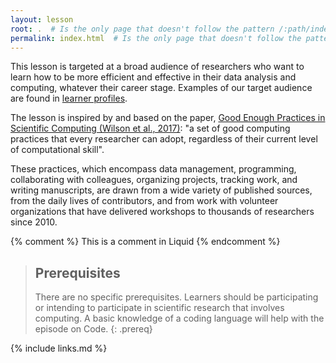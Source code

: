 ```yaml
---
layout: lesson
root: .  # Is the only page that doesn't follow the pattern /:path/index.html
permalink: index.html  # Is the only page that doesn't follow the pattern /:path/index.html
---
```



This lesson is targeted at a broad audience of researchers who want to learn how to be more efficient and effective in their data analysis and computing, whatever their career stage. Examples of our target audience are found in [learner profiles](learner-profiles/index.html).

The lesson is inspired by and based on the paper, [Good Enough Practices in Scientific Computing (Wilson et al., 2017)](https://doi.org/10.1371/journal.pcbi.1005510): "a set of good computing practices that every researcher can adopt, regardless of their current level of computational skill".

These practices, which encompass data management, programming, collaborating with colleagues, organizing projects, tracking work, and writing manuscripts, are drawn from a wide variety of published sources, from the daily lives of contributors, and from work with volunteer organizations that have delivered workshops to thousands of researchers since 2010.

<!-- this is an html comment -->

{% comment %} This is a comment in Liquid {% endcomment %}

> ## Prerequisites
>
> There are no specific prerequisites. Learners should be participating or intending to participate in scientific research that involves computing. A basic knowledge of a coding language will help with the episode on Code.
{: .prereq}

{% include links.md %}
